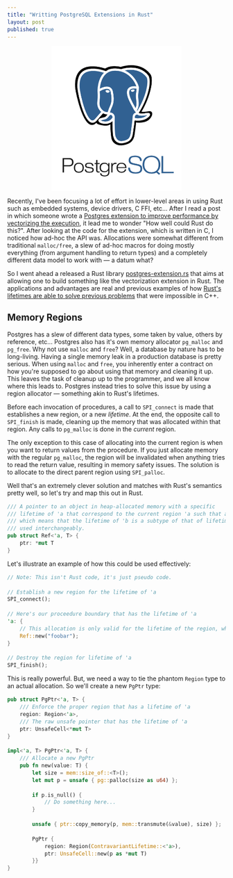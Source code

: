 ```yaml
---
title: "Writting PostgreSQL Extensions in Rust"
layout: post
published: true
---
```


<img width="300" style="display: block; margin: 0 auto" src="/public/img/postgres.png" class="poster" />

Recently, I've been focusing a lot of effort in lower-level areas in using Rust such as embedded systems, device drivers, C FFI, etc... After I read a post in which someone wrote a [Postgres extension to improve performance by vectorizing the execution](https://github.com/citusdata/postgres_vectorization_test), it lead me to wonder "How well could Rust do this?". After looking at the code for the extension, which is written in C, I noticed how ad-hoc the API was. Allocations were somewhat different from traditional `malloc/free`, a slew of ad-hoc macros for doing mostly everything (from argument handling to return types) and a completely different data model to work with &mdash; a datum what?

So I went ahead a released a Rust library [postgres-extension.rs](https://github.com/thehydroimpulse/postgres-extension.rs) that aims at allowing one to build something like the vectorization extension in Rust. The applications and advantages are real and previous examples of how [Rust's lifetimes are able to solve previous problems](https://blog.mozilla.org/research/2014/08/26/javascript-servos-only-garbage-collector/) that were impossible in C++.

## Memory Regions

Postgres has a slew of different data types, some taken by value, others by reference, etc... Postgres also has it's own memory allocator `pg_malloc` and `pg_free`. Why not use `malloc` and `free`? Well, a database by nature has to be long-living. Having a single memory leak in a production database is pretty serious. When using `malloc` and `free`, you inherently enter a contract on how you're supposed to go about using that memory and cleaning it up. This leaves the task of cleanup up to the programmer, and we all know where this leads to. Postgres instead tries to solve this issue by using a region allocator &mdash; something akin to Rust's lifetimes.

Before each invocation of procedures, a call to `SPI_connect` is made that establishes a new region, or a new *lifetime*. At the end, the opposite call to `SPI_finish` is made, cleaning up the memory that was allocated within that region. Any calls to `pg_malloc` is done in the *current* region.

The only exception to this case of allocating into the current region is when you want to return values from the procedure. If you just allocate memory with the regular `pg_malloc`, the region will be invalidated when anything tries to read the return value, resulting in memory safety issues. The solution is to allocate to the direct parent region using `SPI_palloc`.

Well that's an extremely clever solution and matches with Rust's semantics pretty well, so let's try and map this out in Rust.


```rust
/// A pointer to an object in heap-allocated memory with a specific
/// lifetime of 'a that correspond to the current region 'a such that a `Ref<'b>` <: `Ref<'a>`
/// which means that the lifetime of 'b is a subtype of that of lifetime of 'a and can be
/// used interchangeably.
pub struct Ref<'a, T> {
    ptr: *mut T
}
```

Let's illustrate an example of how this could be used effectively:

```rust
// Note: This isn't Rust code, it's just pseudo code.

// Establish a new region for the lifetime of 'a
SPI_connect();

// Here's our proceedure boundary that has the lifetime of 'a
'a: {
    // This allocation is only valid for the lifetime of the region, which is 'a.
    Ref::new("foobar");
}

// Destroy the region for lifetime of 'a
SPI_finish();
```

This is really powerful. But, we need a way to tie the phantom `Region` type to an actual allocation. So we'll create a new `PgPtr` type:

```rust
pub struct PgPtr<'a, T> {
    /// Enforce the proper region that has a lifetime of 'a
    region: Region<'a>,
    /// The raw unsafe pointer that has the lifetime of 'a
    ptr: UnsafeCell<*mut T>
}

impl<'a, T> PgPtr<'a, T> {
    /// Allocate a new PgPtr
    pub fn new(value: T) {
        let size = mem::size_of::<T>();
        let mut p = unsafe { pg::palloc(size as u64) };
        
        if p.is_null() {
            // Do something here...
        }
        
        unsafe { ptr::copy_memory(p, mem::transmute(&value), size) };

        PgPtr {
            region: Region(ContravariantLifetime::<'a>),
            ptr: UnsafeCell::new(p as *mut T)
        }}
}
```
